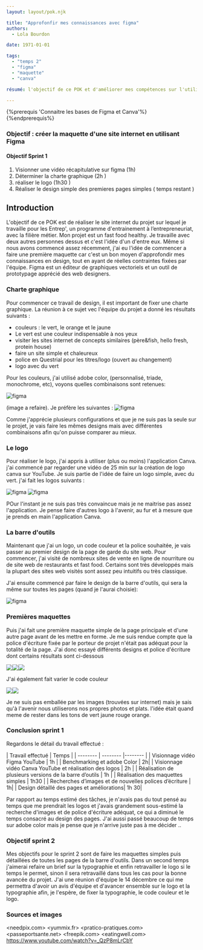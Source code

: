 ```yaml
---
layout: layout/pok.njk

title: "Approfonfir mes connaissances avec figma"
authors:
  - Lola Bourdon

date: 1971-01-01

tags: 
  - "temps 2"
  - "figma"
  - "maquette"
  - "canva"

résumé: l'objectif de ce POK et d'améliorer mes compétences sur l'utilisation de figma et de découvrir Canva. Pour cela je compte réaliser une maquette du site intenet/appli d'une marque de restauration rapide.

---
```


{%prerequis 'Connaitre les bases de Figma et Canva'%}  
{%endprerequis%}

### Objectif : créer la maquette d'une site internet en utilisant Figma

#### Objectif Sprint 1

1. Visionner une vidéo récapitulative sur figma (1h)
2. Déterminer la charte graphique (2h )
3. réaliser le logo (1h30 )
4. Réaliser le design simple des premieres pages simples ( temps restant )

## Introduction 

L'objectif de ce POK est de réaliser le site internet du projet sur lequel je travaille pour les Entrep', un programme d'entrainement à l’entrepreneuriat, avec la filière métier. Mon projet est un fast food healthy. Je travaille avec deux autres personnes dessus et c'est l'idée d'un d'entre eux. Même si nous avons commencé assez récemment, j'ai eu l'idée de commencer a faire une première maquette car c'est un bon moyen d'approfondir mes connaissances en design, tout en ayant de réelles contraintes fixées par l'équipe. Figma est un éditeur de graphiques vectoriels et un outil de prototypage apprécié des web designers.

### Charte graphique

Pour commencer ce travail de design, il est important de fixer une charte graphique. La réunion à ce sujet  vec l'équipe du projet a donné les résultats suivants :  

- couleurs : le vert, le orange et le jaune
- Le vert est une couleur indispensable à nos yeux
- visiter les sites internet de concepts similaires (père&fish, hello fresh, protein house)
- faire un site simple et chaleureux
- police en Questrial pour les titres/logo (ouvert au changement)
- logo avec du vert
  
Pour les couleurs, j'ai utilisé adobe color, (personnalisé, triade, monochrome, etc), voyons quelles combinaisons sont retenues: 

![figma](todo_color.png)

(image a refaire). Je préfère les suivantes :
![figma](figma_color.png)

Comme j'apprécie plusieurs configurations et que je ne suis pas la seule sur le projet, je vais faire les mêmes designs mais avec différentes combinaisons afin qu'on puisse comparer au mieux.


### Le logo

Pour réaliser le logo, j'ai appris à utiliser (plus ou moins) l'application Canva. j'ai commencé par regarder une vidéo de 25 min sur la création de logo canva sur YouTube. Je suis partie de l'idée de faire un logo simple, avec du vert. j'ai fait les logos suivants :

![figma](Protneatlogoavoca.png)
![figma](protneatlogoavocat2.png)

POur l'instant je ne suis pas très convaincue mais je ne maitrise pas assez l'application. Je pense faire d'autres logo à l'avenir, au fur et à mesure que je prends en main l'application Canva.

### La barre d'outils 

Maintenant que j'ai un logo, un code couleur et la police souhaitée, je vais passer au premier design de la page de garde du site web.
Pour commencer, j'ai visité de nombreux sites de vente en ligne de nourriture ou de site web de restaurants et fast food. Certains sont très développés mais la plupart des sites web visités sont assez peu intuitifs ou très classique. 

J'ai ensuite commencé par faire le design de la barre d'outils, qui sera la même sur toutes les pages (quand je l'aurai choisie):

![figma](barre_outils.png)

### Premières maquettes 

Puis j'ai fait une première maquette simple de la page principale et d'une autre page avant de les mettre en forme. Je me suis rendue compte que la police d'écriture fixée par le porteur de projet n'était pas adéquat pour la totalité de la page. J'ai donc  essayé différents designs et police d'écriture dont certains résultats sont ci-dessous

<div style="display:flex">
<div><img src="maquette1.png"></div>
<div><img src="maquette2.png"></div>
<div><img src="maquette3.png"></div>
</div>

J'ai également fait varier le code couleur 

<div style="display:flex">
<div><img src="maquette4.png"></div>
<div><img src="maquette5.png"></div>
</div>

Je ne suis pas emballée par les images (trouvées sur internet) mais je sais qu'à l'avenir nous utiliserons nos propres photos et plats. 
l'idée était quand meme de rester dans les tons de vert jaune rouge orange.

### Conclusion sprint 1

Regardons le détail du travail effectué : 

| Travail effectué |  Temps | 
| -------- | -------- |-------- |
| Visionnage vidéo Figma YouTube  | 1h |
| Benchmarking et adobe Color  | 2h|
| Visionnage vidéo Canva YouTube et réalisation des logos | 2h |
| Réalisation de plusieurs versions de la barre d’outils  | 1h |
| Réalisation des maquettes simples | 1h30 |
| Recherches d’images et de nouvelles polices d’écriture  | 1h| 
| Design détaillé des pages et améliorations| 1h 30| 

Par rapport au temps estimé des tâches, je n'avais pas du tout pensé au temps que me prendrait les logos et j'avais grandement sous-estimé la recherche d'images et de police d'écriture adéquat, ce qui a diminué le temps consacré au design des pages. J'ai aussi passé beaucoup de temps sur adobe color mais je pense que je n'arrive juste pas à me décider ..

### Objectif sprint 2

Mes objectifs pour le sprint 2 sont de faire les maquettes simples puis détaillées de toutes les pages de la barre d'outils. Dans un second temps j'aimerai refaire un brief sur la typographie et enfin retravailler le logo si le temps le permet, sinon il sera retravaillé dans tous les cas pour la bonne avancée du projet. J'ai une réunion d'équipe le 14 décembre ce qui me permettra d'avoir un avis d'équipe et d'avancer ensemble sur le logo et la typographie afin, je l'espère, de fixer la typographie, le code couleur et le logo.

### Sources et images

<needpix.com>
<yummix.fr>
<pratico-pratiques.com>
<passeportsante.net>
<freepik.com>
<eatingwell.com>
<https://www.youtube.com/watch?v=_QzP8mLrCbY>
